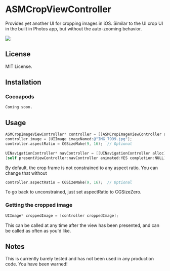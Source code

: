 ASMCropViewController
=====================

Provides yet another UI for cropping images in iOS. Similar to the UI crop UI in the built in Photos app, but without the auto-zooming behavior.

<img src="https://raw.github.com/amolloy/ASMCropViewController/master/Screenshots/ScreenshotForReadme.png">

## License

MIT License.

## Installation

### Cocoapods 
`Coming soon.`

## Usage

```objective-c
ASMCropImageViewController* controller = [[ASMCropImageViewController alloc] init];
controller.image = [UIImage imageNamed:@"IMG_7999.jpg"];
controller.aspectRatio = CGSizeMake(9, 16);  // Optional
	
UINavigationController* navController = [[UINavigationController alloc] initWithRootViewController:controller];
[self presentViewController:navController animated:YES completion:NULL];
```

By default, the crop frame is not constrained to any aspect ratio. You can change that without

```objective-c
controller.aspectRatio = CGSizeMake(9, 16);  // Optional
```

To go back to unconstrained, just set aspectRatio to CGSizeZero.

### Getting the cropped image

```objective-c
UIImage* croppedImage = [controller croppedImage];
```

This can be called at any time after the view has been presented, and can be called as often as you'd like.

## Notes

This is currently barely tested and has not been used in any production code. You have been warned!

